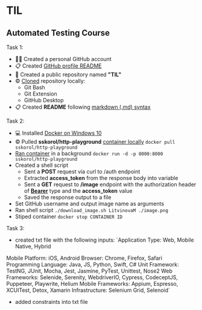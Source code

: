 # TIL

## Automated Testing Course

Task 1:
* :technologist: Created a personal GitHub account
* :clipboard: Created  [GitHub profile README](https://docs.github.com/en/github/setting-up-and-managing-your-github-profile/customizing-your-profile/managing-your-profile-readme)
* :file_folder: Created a public repository named **"TIL"** 
* :copyright: [Cloned](https://docs.github.com/en/github/creating-cloning-and-archiving-repositories/cloning-a-repository-from-github/cloning-a-repository) repository locally:
  * Git Bash
  * Git Extension
  * GitHub Desktop
* :clipboard: Created **README** following [markdown (.md) syntax](https://guides.github.com/features/mastering-markdown/)

Task 2:
* :computer: Installed [Docker on Windows 10](https://docs.docker.com/docker-for-windows/install/)
* :copyright: Pulled **sskorol/http-playground** [container locally](https://docs.docker.com/engine/reference/commandline/pull/)
`docker pull sskorol/http-playground`
* [Ran container](https://docs.docker.com/language/nodejs/run-containers/) in a background 
`docker run -d -p 8000:8000 sskorol/http-playground`
* Created a shell script 
   * Sent a **POST** request via curl to /auth endpoint 
   * Extracted **access_token** from the response body into variable
   * Sent a **GET** request to **/image** endpoint with the authorization header of [**Bearer**](https://reqbin.com/req/c-hlt4gkzd/curl-bearer-token-authorization-header-example) type and the **access_token** value
   * Saved the response output to a file 
 * Set  GitHub username and output image name as arguments
 * Ran shell script
 `./download_image.sh LitvinovaM ./image.png`
 * Stiped container
 `docker stop CONTAINER ID`

Task 3:
* created txt file with the following inputs:
`Application Type: Web, Mobile Native, Hybrid

Mobile Platform: iOS, Android
Browser: Chrome, Firefox, Safari
Programming Language: Java, JS, Python, Swift, C#
Unit Framework: TestNG, JUnit, Mocha, Jest, Jasmine, PyTest, Unittest, Nose2
Web Frameworks: Selenide, Serenity, WebdriverIO, Cypress, CodeceptJS, Puppeteer, Playwrite, Helium
Mobile Frameworks: Appium, Espresso, XCUITest, Detox, Xamarin
Infrastructure: Selenium Grid, Selenoid`
* added constraints into txt file
